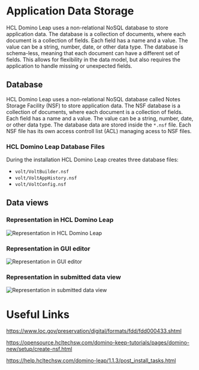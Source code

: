 # Application Data Storage

HCL Domino Leap uses a non-relational NoSQL database to store application data. The database is a collection of
documents, where each
document is a collection of fields. Each field has a name and a value. The value can be a string, number, date, or other
data type. The database is schema-less, meaning that each document can have a different set of fields. This allows for
flexibility in the data model, but also requires the application to handle missing or unexpected fields.

## Database

HCL Domino Leap uses a non-relational NoSQL database called Notes Storage Facility (NSF) to store application data. The
NSF database is a collection of documents, where each document is a collection of fields. Each field has a name and a
value. The value can be a string, number, date, or other data type. The database data are stored inside the `*.nsf`
file. Each NSF file has its own access controll list (ACL) managing acess to NSF files.

### HCL Domino Leap Database Files

During the installation HCL Domino Leap creates three database files:

* `volt/VoltBuilder.nsf`
* `volt/VoltAppHistory.nsf`
* `volt/VoltConfig.nsf`


## Data views
### Representation in HCL Domino Leap

![Representation in HCL Domino Leap](/editor_image_5b35570d-efb0-4b64-8b1f-1bec4f068430.png)

### Representation in GUI editor

![Representation in GUI editor](/Snímek%20obrazovky%202024-02-19%20160701.png)

### Representation in submitted data view

![Representation in submitted data view](/Snímek%20obrazovky%202024-02-19%20161320.png)

Useful Links
============

https://www.loc.gov/preservation/digital/formats/fdd/fdd000433.shtml

https://opensource.hcltechsw.com/domino-keep-tutorials/pages/domino-new/setup/create-nsf.html

https://help.hcltechsw.com/domino-leap/1.1.3/post_install_tasks.html
